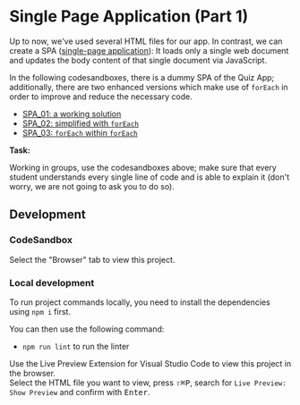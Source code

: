 # Single Page Application (Part 1)

Up to now, we've used several HTML files for our app. In contrast, we can create a SPA
([single-page application](https://developer.mozilla.org/en-US/docs/Glossary/SPA)): It loads only a
single web document and updates the body content of that single document via JavaScript.

In the following codesandboxes, there is a dummy SPA of the Quiz App; additionally, there are two
enhanced versions which make use of `forEach` in order to improve and reduce the necessary code.

- [SPA_01: a working solution](https://codesandbox.io/s/github/neuefische/web-exercises/tree/main/sessions/js-array-methods/spa/spa_01?file=/README.md)
- [SPA_02: simplified with `forEach`](https://codesandbox.io/s/github/neuefische/web-exercises/tree/main/sessions/js-array-methods/spa/spa_02?file=/README.md)
- [SPA_03: `forEach` within `forEach`](https://codesandbox.io/s/github/neuefische/web-exercises/tree/main/sessions/js-array-methods/spa/spa_03?file=/README.md)

**Task:**

Working in groups, use the codesandboxes above; make sure that every student understands every
single line of code and is able to explain it (don't worry, we are not going to ask you to do so).

## Development

### CodeSandbox

Select the "Browser" tab to view this project.

### Local development

To run project commands locally, you need to install the dependencies using `npm i` first.

You can then use the following command:

- `npm run lint` to run the linter

Use the Live Preview Extension for Visual Studio Code to view this project in the browser.  
Select the HTML file you want to view, press <kbd>⇧</kbd><kbd>⌘</kbd><kbd>P</kbd>, search for `Live Preview: Show Preview` and confirm with <kbd>Enter</kbd>.
